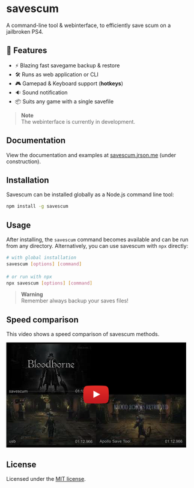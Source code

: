 # savescum

A command-line tool & webinterface, to efficiently save scum on a jailbroken PS4.

## 🎯 Features

- ⚡ Blazing fast savegame backup & restore
- 🛠️ Runs as web application or CLI
- 🎮 Gamepad & Keyboard support (__hotkeys__)
- 🔉 Sound notification
- 📦 Suits any game with a single savefile

> **Note**  
> The webinterface is currently in development.

## Documentation

View the documentation and examples at [savescum.jrson.me](https://savescum.jrson.me/) (under construction).

## Installation

Savescum can be installed globally as a Node.js command line tool:

```sh
npm install -g savescum
```

## Usage

After installing, the `savescum` command becomes available and can be run from any directory. Alternatively, you can use savescum with `npx` directly:

```sh
# with global installation
savescum [options] [command]

# or run with npx
npx savescum [options] [command]
```

> **Warning**  
> Remember always backup your saves files!

## Speed comparison

This video shows a speed comparison of savescum methods.

[![Comparison Video](https://raw.githubusercontent.com/jrson83/savescum/main/.github/assets/youtube-comparison-hqdefault.png)](https://www.youtube.com/watch?v=KVDkTK97hJk)

## License

Licensed under the [MIT license](https://github.com/jrson83/ps4-savescum/blob/main/LICENSE).
